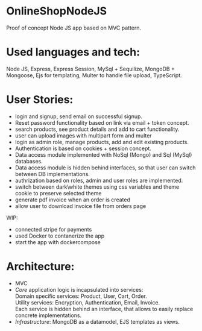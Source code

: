 # OnlineShopNodeJS

Proof of concept Node JS app based on MVC pattern.

# Used languages and tech: 
Node JS, Express, Express Session, MySql + Sequilize, MongoDB + Mongoose, 
Ejs for templating, Multer to handle file upload, TypeScript.

# User Stories:

- login and signup, send email on successful signup. 
- Reset password functionality based on link via email + token concept.
- search products, see product details and add to cart functionality.
- user can upload images with multipart form and multer
- login as admin role, manage products, add and edit existing products. 
- Authentication is based on cookies + session concept.
- Data access module implemented with NoSql (Mongo) and Sql (MySql) databases.
- Data access module is hidden behind interfaces, so that user can switch between DB implementations.
- authrization based on roles, admin and user roles are implemented.
- switch between dark\white themes using css variables and theme cookie to preserve selected theme
- generate pdf invoice when an order is created
- allow user to download invoice file from orders page

WIP:

- connected stripe for payments
- used Docker to contanerize the app
- start the app with dockercompose

# Architecture:

- MVC
- *Core* application logic is incapsulated into services:\
  Domain specific services: Product, User, Cart, Order.\
  Utility services: Encryption, Authentication, Email, Invoice.\
  Each service is hidden behind an interface, that allows to easily replace concrete implementations.
- *Infrastructure*: MongoDB as a datamodel, EJS templates as views.
